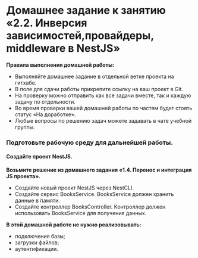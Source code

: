 # Домашнее задание к занятию «2.2. Инверсия зависимостей,провайдеры, middleware в NestJS»

**Правила выполнения домашней работы:** 
* Выполняйте домашнее задание в отдельной ветке проекта на гитхабе.
* В поле для сдачи работы прикрепите ссылку на ваш проект в Git.
* На проверку можно отправить как все задачи вместе, так и каждую задачу по отдельности. 
* Во время проверки вашей домашней работы по частям будет стоять статус «На доработке».
* Любые вопросы по решению задач можете задавать в чате учебной группы.

### Подготовьте рабочую среду для дальнейшей работы.

#### Создайте проект NestJS. 

**Возьмите решение из домашнего задания «1.4. Перенос и интеграция JS проекта».**
* Создайте новый проект NestJS через NestCLI.
* Создайте сервис BooksService. BooksService должен хранить данные в памяти.
* Создайте контроллер BooksController. Контроллер должен использовать BooksService для получения данных.

**В этой домашней работе не нужно реализовывать:** 
* подключения базы;
* загрузки файлов;
* аутентификации.
